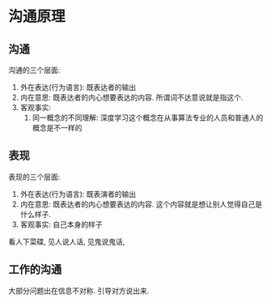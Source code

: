 # 沟通原理


## 沟通

沟通的三个层面:

1. 外在表达(行为语言): 既表达者的输出
2. 内在意思: 既表达者的内心想要表达的内容. 所谓词不达意说就是指这个.
3. 客观事实: 
    1. 同一概念的不同理解: 深度学习这个概念在从事算法专业的人员和普通人的概念是不一样的

## 表现

表现的三个层面:

1. 外在表达(行为语言): 既表演者的输出
2. 内在意思: 既表达者的内心想要表达的内容. 这个内容就是想让别人觉得自己是什么样子.
3. 客观事实: 自己本身的样子

看人下菜碟, 见人说人话, 见鬼说鬼话, 


















## 工作的沟通

大部分问题出在信息不对称. 引导对方说出来.



























